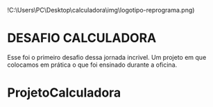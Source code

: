 !C:\Users\PC\Desktop\calculadora\img\logotipo-reprograma.png)

# DESAFIO CALCULADORA

Esse foi o primeiro desafio dessa jornada incrivel. Um projeto em que colocamos em prática o que foi ensinado durante a oficina.

# ProjetoCalculadora
